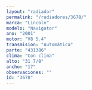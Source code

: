 ```yaml
---
layout: "radiador"
permalink: "/radiadores/3678/"
marca: "Lincoln"
modelo: "Navigator"
ano: "2001"
motor: "V8 5.4"
transmision: "Automática"
parte: "431386"
clima: "Con clima"
alto: "31 7/8"
ancho: "17"
observaciones: ""
id: "3678"
---
```


